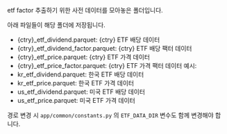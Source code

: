 etf factor 추출하기 위한 사전 데이터를 모아놓은 폴더입니다.

아래 파일들이 해당 폴더에 저장됩니다.
- {ctry}_etf_dividend.parquet: {ctry} ETF 배당 데이터
- {ctry}_etf_dividend_factor.parquet: {ctry} ETF 배당 팩터 데이터
- {ctry}_etf_price.parquet: {ctry} ETF 가격 데이터
- {ctry}_etf_price_factor.parquet: {ctry} ETF 가격 팩터 데이터
예시:
- kr_etf_dividend.parquet: 한국 ETF 배당 데이터
- kr_etf_price.parquet: 한국 ETF 가격 데이터
- us_etf_dividend.parquet: 미국 ETF 배당 데이터
- us_etf_price.parquet: 미국 ETF 가격 데이터

경로 변경 시 `app/common/constants.py` 의 `ETF_DATA_DIR` 변수도 함께 변경해야 합니다.
